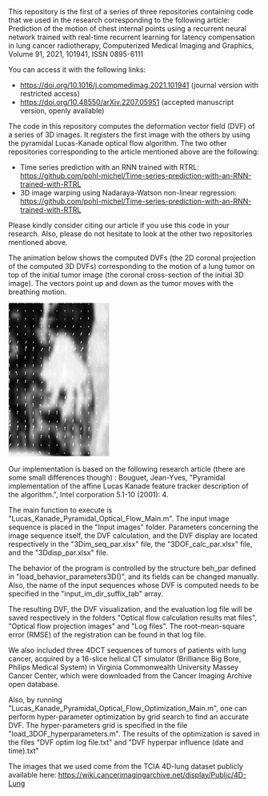 This repository is the first of a series of three repositories containing code that we used in the research corresponding to the following article:
Prediction of the motion of chest internal points using a recurrent neural network trained with real-time recurrent learning for latency compensation in lung cancer radiotherapy,
Computerized Medical Imaging and Graphics,
Volume 91,
2021,
101941,
ISSN 0895-6111

You can access it with the following links:
 - https://doi.org/10.1016/j.compmedimag.2021.101941 (journal version with restricted access)
 - https://doi.org/10.48550/arXiv.2207.05951 (accepted manuscript version, openly available)

The code in this repository computes the deformation vector field (DVF) of a series of 3D images. It registers the first image with the others by using the pyramidal Lucas-Kanade optical flow algorithm. The two other repositories corresponding to the article mentioned above are the following:
 - Time series prediction with an RNN trained with RTRL: https://github.com/pohl-michel/Time-series-prediction-with-an-RNN-trained-with-RTRL
 - 3D image warping using Nadaraya-Watson non-linear regression: https://github.com/pohl-michel/Time-series-prediction-with-an-RNN-trained-with-RTRL

Please kindly consider citing our article if you use this code in your research. Also, please do not hesitate to look at the other two repositories mentioned above.


The animation below shows the computed DVFs (the 2D coronal projection of the computed 3D DVFs) corresponding to the motion of a lung tumor on top of the initial tumor image (the coronal cross-section of the initial 3D image). The vectors point up and down as the tumor moves with the breathing motion.

<img src="3DOF_4DCT.gif" width="40%" height="40%"/>

Our implementation is based on the following research article (there are some small differences though) :
Bouguet, Jean-Yves, 
"Pyramidal implementation of the affine Lucas Kanade feature tracker description of the algorithm.", 
Intel corporation 5.1-10 (2001): 4. 

The main function to execute is "Lucas_Kanade_Pyramidal_Optical_Flow_Main.m".
The input image sequence is placed in the "Input images" folder.
Parameters concerning the image sequence itself, the DVF calculation, and the DVF display
are located respectively in the "3Dim_seq_par.xlsx" file, the "3DOF_calc_par.xlsx" file, and the "3Ddisp_par.xlsx" file.

The behavior of the program is controlled by the structure beh_par defined in "load_behavior_parameters3D()",
and its fields can be changed manually.
Also, the name of the input sequences whose DVF is computed needs to be specified in the "input_im_dir_suffix_tab" array.

The resulting DVF, the DVF visualization, and the evaluation log file 
will be saved respectively in the folders "Optical flow calculation results mat files",
"Optical flow projection images" and "Log files".
The root-mean-square error (RMSE) of the registration can be found in that log file.

We also included three 4DCT sequences of tumors of patients with lung cancer,
acquired by a 16-slice helical CT simulator (Brilliance Big Bore, Philips Medical System)
in Virginia Commonwealth University Massey Cancer Center,
which were downloaded from the Cancer Imaging Archive open database.

Also, by running "Lucas_Kanade_Pyramidal_Optical_Flow_Optimization_Main.m", one can perform hyper-parameter optimization by grid search to find an accurate DVF.
The hyper-parameters grid is specified in the file "load_3DOF_hyperparameters.m".
The results of the optimization is saved in the files "DVF optim log file.txt" and "DVF hyperpar influence (date and time).txt" 

The images that we used come from the TCIA 4D-lung dataset publicly available here: https://wiki.cancerimagingarchive.net/display/Public/4D-Lung
